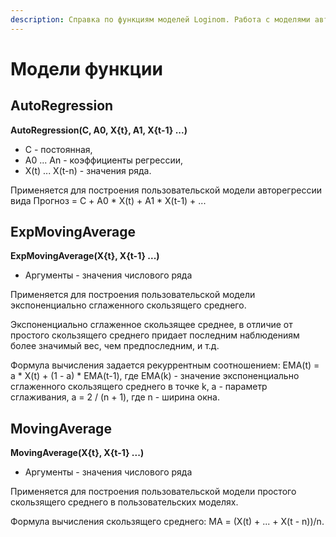 ```yaml
---
description: Справка по функциям моделей Loginom. Работа с моделями авторегрессии - AutoRegression,  экспоненциально сглаженного скользящего среднего - ExpMovingAverage, простого скользящего среднего - MovingAverage. Описание функций и используемых аргументов.
---
```

# Модели функции

## AutoRegression

**AutoRegression(C, A0, X{t}, A1, X{t-1} ...)**

* C - постоянная,
* A0 ... An - коэффициенты регрессии,
* X(t) ... X(t-n) - значения ряда.

Применяется для построения пользовательской модели авторегрессии вида 
Прогноз = С + A0 * X(t) + A1 * X(t-1) + ...

## ExpMovingAverage

**ExpMovingAverage(X{t}, X{t-1} ...)**

* Аргументы - значения числового ряда

Применяется для построения пользовательской модели экспоненциально сглаженного скользящего среднего. 

Экспоненциально сглаженное скользящее среднее, в отличие от простого скользящего среднего придает последним наблюдениям более значимый вес, чем предпоследним, и т.д. 

Формула вычисления задается рекуррентным соотношением: EMA(t) = a * X(t) + (1 - a) * EMA(t-1), где EMA(k) - значение экспоненциально сглаженного скользящего среднего в точке k, a - параметр сглаживания, a = 2 / (n + 1), где n - ширина окна.

## MovingAverage

**MovingAverage(X{t}, X{t-1} ...)**

* Аргументы - значения числового ряда

Применяется для построения пользовательской модели простого скользящего среднего в пользовательских моделях.

Формула вычисления скользящего среднего: 
MA = (X(t) + ... + X(t - n))/n. 
